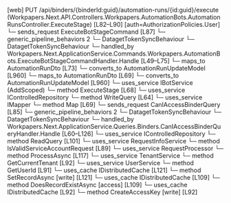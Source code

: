 [web] PUT /api/binders/{binderId:guid}/automation-runs/{id:guid}/execute  (Workpapers.Next.API.Controllers.Workpapers.AutomationBots.AutomationRunsController.ExecuteStage)  [L82–L90] [auth=AuthorizationPolicies.User]
  └─ sends_request ExecuteBotStageCommand [L87]
    └─ generic_pipeline_behaviors 2
      └─ DatagetTokenSyncBehaviour
      └─ DatagetTokenSyncBehaviour
    └─ handled_by Workpapers.Next.ApplicationService.Commands.Workpapers.AutomationBots.ExecuteBotStageCommandHandler.Handle [L49–L75]
      └─ maps_to AutomationRunDto [L73]
        └─ converts_to AutomationRunUpdateModel [L960]
      └─ maps_to AutomationRunDto [L69]
        └─ converts_to AutomationRunUpdateModel [L960]
      └─ uses_service IBotService (AddScoped)
        └─ method ExecuteStage [L68]
      └─ uses_service IControlledRepository<AutomationRun>
        └─ method WriteQuery [L64]
      └─ uses_service IMapper
        └─ method Map [L69]
  └─ sends_request CanIAccessBinderQuery [L85]
    └─ generic_pipeline_behaviors 2
      └─ DatagetTokenSyncBehaviour
      └─ DatagetTokenSyncBehaviour
    └─ handled_by Workpapers.Next.ApplicationService.Queries.Binders.CanIAccessBinderQueryHandler.Handle [L60–L126]
      └─ uses_service IControlledRepository<Binder>
        └─ method ReadQuery [L101]
      └─ uses_service RequestInfoService
        └─ method IsValidServiceAccountRequest [L89]
      └─ uses_service RequestProcessor
        └─ method ProcessAsync [L117]
      └─ uses_service TenantService
        └─ method GetCurrentTenant [L92]
      └─ uses_service UserService
        └─ method GetUserId [L91]
      └─ uses_cache IDistributedCache [L121]
        └─ method SetRecordAsync [write] [L121]
      └─ uses_cache IDistributedCache [L109]
        └─ method DoesRecordExistAsync [access] [L109]
      └─ uses_cache IDistributedCache [L92]
        └─ method CreateAccessKey [write] [L92]

